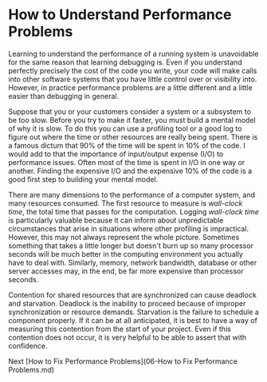 # How to Understand Performance Problems
[//]: # (Version:1.0.0)
Learning to understand the performance of a running system is unavoidable for the same reason that learning debugging is. Even if you understand perfectly precisely the cost of the code you write, your code will make calls into other software systems that you have little control over or visibility into. However, in practice performance problems are a little different and a little easier than debugging in general.

Suppose that you or your customers consider a system or a subsystem to be too slow. Before you try to make it faster, you must build a mental model of why it is slow. To do this you can use a profiling tool or a good log to figure out where the time or other resources are really being spent. There is a famous dictum that 90% of the time will be spent in 10% of the code. I would add to that the importance of input/output expense (I/O) to performance issues. Often most of the time is spent in I/O in one way or another. Finding the expensive I/O and the expensive 10% of the code is a good first step to building your mental model.

There are many dimensions to the performance of a computer system, and many resources consumed. The first resource to measure is *wall-clock time*, the total time that passes for the computation. Logging *wall-clock time* is particularly valuable because it can inform about unpredictable circumstances that arise in situations where other profiling is impractical. However, this may not always represent the whole picture. Sometimes something that takes a little longer but doesn't burn up so many processor seconds will be much better in the computing environment you actually have to deal with. Similarly, memory, network bandwidth, database or other server accesses may, in the end, be far more expensive than processor seconds.

Contention for shared resources that are synchronized can cause deadlock and starvation. Deadlock is the inability to proceed because of improper synchronization or resource demands. Starvation is the failure to schedule a component properly. If it can be at all anticipated, it is best to have a way of measuring this contention from the start of your project. Even if this contention does not occur, it is very helpful to be able to assert that with confidence.

Next [How to Fix Performance Problems](06-How to Fix Performance Problems.md)
